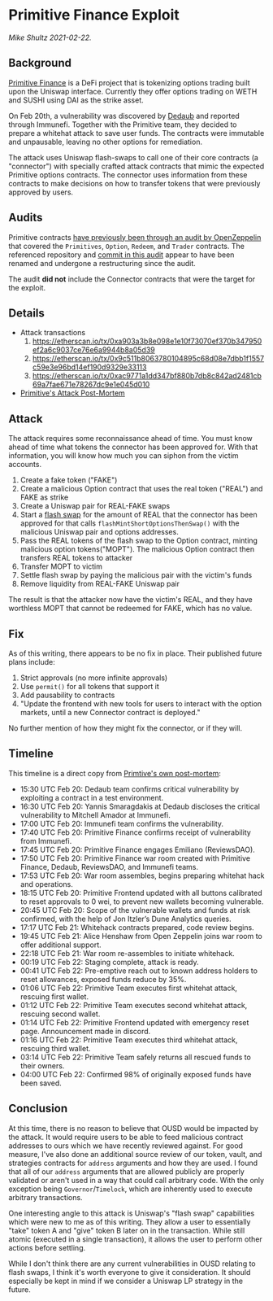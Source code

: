 # Primitive Finance Exploit

_Mike Shultz 2021-02-22._

## Background

[Primitive Finance](https://primitive.finance/) is a DeFi project that is tokenizing options trading built upon the Uniswap interface.  Currently they offer options trading on WETH and SUSHI using DAI as the strike asset.

On Feb 20th, a vulnerability was discovered by [Dedaub](https://www.dedaub.com/) and reported through Immunefi.  Together with the Primitive team, they decided to prepare a whitehat attack to save user funds.  The contracts were immutable and unpausable, leaving no other options for remediation.

The attack uses Uniswap flash-swaps to call one of their core contracts (a "connector") with specially crafted attack contracts that mimic the expected Primitive options contracts.  The connector uses information from these contracts to make decisions on how to transfer tokens that were previously approved by users.

## Audits

Primitive contracts [have previously been through an audit by OpenZeppelin](https://blog.openzeppelin.com/primitive-audit/) that covered the `Primitives`, `Option`, `Redeem`, and `Trader` contracts.  The referenced repository and [commit in this audit](https://github.com/primitivefinance/primitive-contracts/tree/98060324ac6588b1d05748911325a4d39869e4ae) appear to have been renamed and undergone a restructuring since the audit.  

The audit **did not** include the Connector contracts that were the target for the exploit.

## Details

- Attack transactions
    1) https://etherscan.io/tx/0xa903a3b8e098e1e10f73070ef370b347950ef2a6c9037ce76e6a9944b8a05d39
    2) https://etherscan.io/tx/0x9c511b8063780104895c68d08e7dbb1f1557c59e3e96bd14ef190d9329e33113
    3) https://etherscan.io/tx/0xac9771a1dd347bf880b7db8c842ad2481cb69a7fae671e78267dc9e1e045d010
- [Primitive's Attack Post-Mortem](https://primitivefinance.medium.com/postmortem-on-the-primitive-finance-whitehack-of-february-21st-2021-17446c0f3122)

## Attack

The attack requires some reconnaissance ahead of time.  You must know ahead of time what tokens the connector has been approved for.  With that information, you will know how much you can siphon from the victim accounts.

1) Create a fake token ("FAKE")
2) Create a malicious Option contract that uses the real token ("REAL") and FAKE as strike
3) Create a Uniswap pair for REAL-FAKE swaps
4) Start a [flash swap](https://uniswap.org/docs/v2/smart-contract-integration/using-flash-swaps/) for the amount of REAL that the connector has been approved for that calls `flashMintShortOptionsThenSwap()` with the malicious Uniswap pair and options addresses.
5) Pass the REAL tokens of the flash swap to the Option contract, minting malicious option tokens("MOPT"). The malicious Option contract then transfers REAL tokens to attacker
7) Transfer MOPT to victim
8) Settle flash swap by paying the malicious pair with the victim's funds
9) Remove liquidity from REAL-FAKE Uniswap pair

The result is that the attacker now have the victim's REAL, and they have worthless MOPT that cannot be redeemed for FAKE, which has no value.

## Fix

As of this writing, there appears to be no fix in place.  Their published future plans include:

1) Strict approvals (no more infinite approvals)
2) Use `permit()` for all tokens that support it
3) Add pausability to contracts
4) "Update the frontend with new tools for users to interact with the option markets, until a new Connector contract is deployed."

No further mention of how they might fix the connector, or if they will.

## Timeline

This timeline is a direct copy from [Primtive's own post-mortem](https://primitivefinance.medium.com/postmortem-on-the-primitive-finance-whitehack-of-february-21st-2021-17446c0f3122):

- 15:30 UTC Feb 20: Dedaub team confirms critical vulnerability by exploiting a contract in a test environment.
- 16:30 UTC Feb 20: Yannis Smaragdakis at Dedaub discloses the critical vulnerability to Mitchell Amador at Immunefi.
- 17:00 UTC Feb 20: Immunefi team confirms the vulnerability.
- 17:40 UTC Feb 20: Primitive Finance confirms receipt of vulnerability from Immunefi.
- 17:45 UTC Feb 20: Primitive Finance engages Emiliano (ReviewsDAO).
- 17:50 UTC Feb 20: Primitive Finance war room created with Primitive Finance, Dedaub, ReviewsDAO, and Immunefi teams.
- 17:53 UTC Feb 20: War room assembles, begins preparing whitehat hack and operations.
- 18:15 UTC Feb 20: Primitive Frontend updated with all buttons calibrated to reset approvals to 0 wei, to prevent new wallets becoming vulnerable.
- 20:45 UTC Feb 20: Scope of the vulnerable wallets and funds at risk confirmed, with the help of Jon Itzler’s Dune Analytics queries.
- 17:17 UTC Feb 21: Whitehack contracts prepared, code review begins.
- 19:45 UTC Feb 21: Alice Henshaw from Open Zeppelin joins war room to offer additional support.
- 22:18 UTC Feb 21: War room re-assembles to initiate whitehack.
- 00:19 UTC Feb 22: Staging complete, attack is ready.
- 00:41 UTC Feb 22: Pre-emptive reach out to known address holders to reset allowances, exposed funds reduce by 35%.
- 01:06 UTC Feb 22: Primitive Team executes first whitehat attack, rescuing first wallet.
- 01:12 UTC Feb 22: Primitive Team executes second whitehat attack, rescuing second wallet.
- 01:14 UTC Feb 22: Primitive Frontend updated with emergency reset page. Announcement made in discord.
- 01:16 UTC Feb 22: Primitive Team executes third whitehat attack, rescuing third wallet.
- 03:14 UTC Feb 22: Primitive Team safely returns all rescued funds to their owners.
- 04:00 UTC Feb 22: Confirmed 98% of originally exposed funds have been saved.

## Conclusion

At this time, there is no reason to believe that OUSD would be impacted by the attack. It would require users to be able to feed malicious contract addresses to ours which we have recently reviewed against.  For good measure, I've also done an additional source review of our token, vault, and strategies contracts for `address` arguments and how they are used.  I found that all of our `address` arguments that are allowed publicly are properly validated or aren't used in a way that could call arbitrary code. With the only exception being `Governor`/`Timelock`, which are inherently used to execute arbitrary transactions.

One interesting angle to this attack is Uniswap's "flash swap" capabilities which were new to me as of this writing.  They allow a user to essentially "take" token A and "give" token B later on in the transaction.  While still atomic (executed in a single transaction), it allows the user to perform other actions before settling.

While I don't think there are any current vulnerabilities in OUSD relating to flash swaps, I think it's worth everyone to give it consideration.  It should especially be kept in mind if we consider a Uniswap LP strategy in the future.
